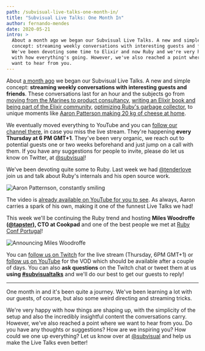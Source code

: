 ```yaml
---
path: /subvisual-live-talks-one-month-in/
title: "Subvisual Live Talks: One Month In"
author: fernando-mendes
date: 2020-05-21
intro: >
  About a month ago we began our Subvisual Live Talks. A new and simple
  concept: streaming weekly conversations with interesting guests and friends.
  We've been devoting some time to Elixir and now Ruby and we're very happy
  with how everything's going. However, we've also reached a point where we
  want to hear from you.
---
```


About [a month ago][subvisual-live-talks-announcement] we began our Subvisual
Live Talks. A new and simple concept: **streaming weekly conversations with
interesting guests and friends**. These conversations last for an hour and the
subjects go from [moving from the Marines to product consultancy], [writing an
Elixir book and being part of the Elixir community], [optimizing Ruby's garbage
collector][subvisual-live-talks-tenderlove], to unique moments like [Aaron Patterson making 20 kg of cheese at
home].

We eventually moved everything to YouTube and you can [follow our channel
there][subvisual-youtube], in case you miss the live stream. They're
happening **every Thursday at 6 PM GMT+1**. They've been very organic, we reach
out to potential guests one or two weeks beforehand and just jump on a call
with them. If you have any suggestions for people to invite, please do let us
know on Twitter, at [@subvisual]!

We've been devoting quite some to Ruby. Last week we had [@tenderlove] join us
and talk about Ruby's internals and his open source work.

![Aaron Patternson, constantly smiling](./aaron.png)

The video is [already available on YouTube for you to
see][subvisual-live-talks-tenderlove]. As always, Aaron carries a spark of
his own, making it one of the funnest Live Talks we had!

This week we'll be continuing the Ruby trend and hosting **Miles Woodroffe
([@tapster]), CTO at Cookpad** and one of the best people we met at [Ruby Conf
Portugal]!

![Announcing Miles Woodroffe](./miles.png)

You can [follow us on Twitch][subvisual-twitch] for the live stream (Thursday,
6PM GMT+1) or [follow us on YouTube][subvisual-youtube] for the VOD which
should be available after a couple of days. You can also **ask questions** on
the Twitch chat or tweet them at us **using [#subvisualtalks]** and we'll do
our best to get our guests to reply!

---

One month in and it's been quite a journey. We've been learning a lot with our
guests, of course, but also some weird directing and streaming tricks.

We're very happy with how things are shaping up, with the simplicity of the
setup and also the incredibly insightful content the conversations carry.
However, we've also reached a point where we want to hear from you. Do you have
any thoughts or suggestions? How are we inspiring you? How could we one up
everything? Let us know over at [@subvisual] and help us make the Live Talks
even better!


[subvisual-live-talks-announcement]: https://subvisual.com/blog/posts/announcing-subvisual-live-talks/
[moving from the Marines to product consultancy]: https://youtu.be/fponvB8i9us
[writing an Elixir book and being part of the Elixir community]: https://youtu.be/4P9WmnUJ2vo
[subvisual-live-talks-tenderlove]: https://youtu.be/ZZ-8O6_nUjE
[Aaron Patterson making 20 kg of cheese at home]: https://youtu.be/ZZ-8O6_nUjE?t=3060
[subvisual-youtube]: https://www.youtube.com/channel/UCs2aM7E1bqul_KZqK0Sq2vg
[@subvisual]: https://twitter.com/subvisual
[@tenderlove]: https://twitter.com/tenderlove
[@tapster]: https://twitter.com/tapster
[Ruby Conf Portugal]: https://rubyconf.pt
[subvisual-twitch]: https://twitch.tv/wearesubvisual
[#subvisualtalks]: https://twitter.com/hashtag/myelixirstatus
